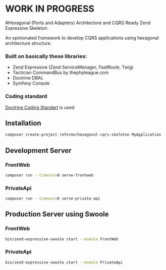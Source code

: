 # WORK IN PROGRESS
#Hexagonal (Ports and Adapters) Architecture and CQRS Ready Zend Expressive Skeleton.


An opinionated framework to develop CQRS applications using hexagonal architecture structure.

### Built on basically these libraries:
- Zend Expressive (Zend ServiceManager, FastRoute, Twig)
- Tactician CommandBus by thephpleague.com
- Doctrine DBAL
- Symfony Console


### Coding standard
[Doctrine Coding Standart](https://github.com/doctrine/coding-standard) is used

## Installation
```bash
composer create-project reformo/hexagonal-cqrs-skeleton MyApplication
```

## Development Server

### FrontWeb

```bash
composer run --timeout=0 serve-frontweb
```

### PrivateApi

```bash
composer run --timeout=0 serve-private-api
```


## Production Server using Swoole
### FrontWeb
```bash
bin/zend-expressive-swoole start --module FrontWeb
```
### PrivateApi
```bash
bin/zend-expressive-swoole start --module PrivateApi
```